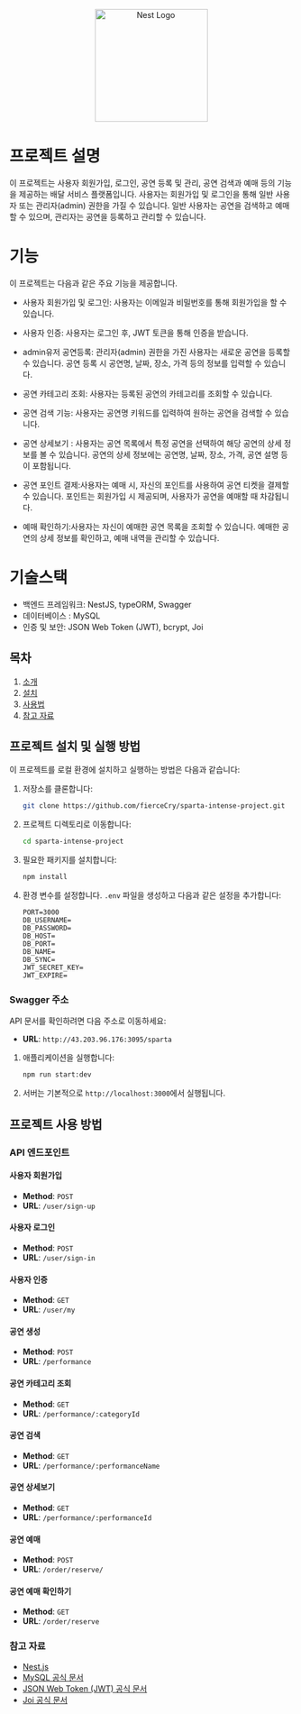 <p align="center">
  <a href="http://nestjs.com/" target="blank"><img src="https://nestjs.com/img/logo-small.svg" width="200" alt="Nest Logo" /></a>
</p>

# 프로젝트 설명
이 프로젝트는 사용자 회원가입, 로그인, 공연 등록 및 관리, 공연 검색과 예매 등의 기능을 제공하는 배달 서비스 플랫폼입니다. 사용자는 회원가입 및 로그인을 통해 일반 사용자 또는 관리자(admin) 권한을 가질 수 있습니다. 일반 사용자는 공연을 검색하고 예매할 수 있으며, 관리자는 공연을 등록하고 관리할 수 있습니다.

# 기능
  이 프로젝트는 다음과 같은 주요 기능을 제공합니다.

- 사용자 회원가입 및 로그인: 사용자는 이메일과 비밀번호를 통해 회원가입을 할 수 있습니다.
  
- 사용자 인증: 사용자는 로그인 후, JWT 토큰을 통해 인증을 받습니다.
  
- admin유저 공연등록: 관리자(admin) 권한을 가진 사용자는 새로운 공연을 등록할 수 있습니다. 공연 등록 시 공연명, 날짜, 장소, 가격 등의 정보를 입력할 수 있습니다.
  
- 공연 카테고리 조회: 사용자는 등록된 공연의 카테고리를 조회할 수 있습니다.
  
- 공연 검색 기능: 사용자는 공연명 키워드를 입력하여 원하는 공연을 검색할 수 있습니다.
  
- 공연 상세보기 : 사용자는 공연 목록에서 특정 공연을 선택하여 해당 공연의 상세 정보를 볼 수 있습니다.
공연의 상세 정보에는 공연명, 날짜, 장소, 가격, 공연 설명 등이 포함됩니다.

- 공연 포인트 결제:사용자는 예매 시, 자신의 포인트를 사용하여 공연 티켓을 결제할 수 있습니다.
포인트는 회원가입 시 제공되며, 사용자가 공연을 예매할 때 차감됩니다.

- 예매 확인하기:사용자는 자신이 예매한 공연 목록을 조회할 수 있습니다.
예매한 공연의 상세 정보를 확인하고, 예매 내역을 관리할 수 있습니다.

# 기술스택

- 백엔드 프레임워크: NestJS, typeORM, Swagger
- 데이터베이스 : MySQL
- 인증 및 보안: JSON Web Token (JWT), bcrypt, Joi


## 목차

1. [소개](#프로젝트-설명)
2. [설치](#프로젝트-설치-및-실행-방법)
3. [사용법](#프로젝트-사용-방법)
4. [참고 자료](#참고-자료)

## 프로젝트 설치 및 실행 방법

이 프로젝트를 로컬 환경에 설치하고 실행하는 방법은 다음과 같습니다:

1. 저장소를 클론합니다:
    ```bash
    git clone https://github.com/fierceCry/sparta-intense-project.git
    ```

2. 프로젝트 디렉토리로 이동합니다:
    ```bash
    cd sparta-intense-project
    ```

3. 필요한 패키지를 설치합니다:
    ```bash
    npm install
    ```

4. 환경 변수를 설정합니다. `.env` 파일을 생성하고 다음과 같은 설정을 추가합니다:
    ```
    PORT=3000
    DB_USERNAME=
    DB_PASSWORD=
    DB_HOST=
    DB_PORT=
    DB_NAME=
    DB_SYNC=
    JWT_SECRET_KEY=
    JWT_EXPIRE=
    ```

### Swagger 주소
API 문서를 확인하려면 다음 주소로 이동하세요:
- **URL**: `http://43.203.96.176:3095/sparta`

1. 애플리케이션을 실행합니다:
    ```bash
    npm run start:dev
    ```

2. 서버는 기본적으로 `http://localhost:3000`에서 실행됩니다.

## 프로젝트 사용 방법

### API 엔드포인트

#### 사용자 회원가입
- **Method**: `POST`
- **URL**: `/user/sign-up`

#### 사용자 로그인
- **Method**: `POST`
- **URL**: `/user/sign-in`

#### 사용자 인증
- **Method**: `GET`
- **URL**: `/user/my`

#### 공연 생성
- **Method**: `POST`
- **URL**: `/performance`

#### 공연 카테고리 조회
- **Method**: `GET`
- **URL**: `/performance/:categoryId`

#### 공연 검색
- **Method**: `GET`
- **URL**: `/performance/:performanceName`

#### 공연 상세보기
- **Method**: `GET`
- **URL**: `/performance/:performanceId`

#### 공연 예매
- **Method**: `POST`
- **URL**: `/order/reserve/`

#### 공연 예매 확인하기
- **Method**: `GET`
- **URL**: `/order/reserve`

### 참고 자료
- [Nest.js](https://nestjs.com/)
- [MySQL 공식 문서](https://dev.mysql.com/doc/refman/8.0/en/select.html)
- [JSON Web Token (JWT) 공식 문서](https://jwt.io/introduction/)
- [Joi 공식 문서](https://joi.dev/api/?v=17.13.0)
